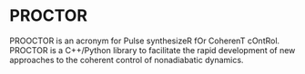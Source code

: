 # PROCTOR
PROOCTOR is an acronym for Pulse synthesizeR fOr CoherenT cOntRol. PROCTOR  is a C++/Python library to facilitate the rapid development of new approaches to the coherent control of nonadiabatic dynamics.
